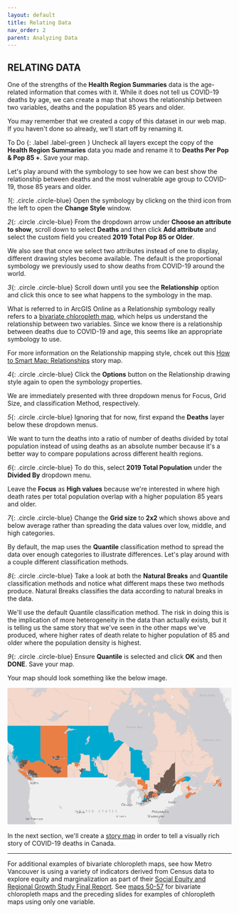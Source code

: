 ```yaml
---
layout: default
title: Relating Data
nav_order: 2
parent: Analyzing Data
---
```


## RELATING DATA

One of the strengths of the **Health Region Summaries** data is the age-related information that comes with it. While it does not tell us COVID-19 deaths by age, we can create a map that shows the relationship between two variables, deaths and the population 85 years and older.

You may remember that we created a copy of this dataset in our web map. If you haven't done so already, we'll start off by renaming it. 

To Do
{: .label .label-green }
Uncheck all layers except the copy of the **Health Region Summaries** data you made and rename it to **Deaths Per Pop & Pop 85 +**. Save your map.

Let's play around with the symbology to see how we can best show the relationship between deaths and the most vulnerable age group to COVID-19, those 85 years and older.

*1*{: .circle .circle-blue}  Open the symbology by clickng on the third icon from the left to open the **Change Style** window.

*2*{: .circle .circle-blue} From the dropdown arrow under **Choose an attribute to show**, scroll down to select **Deaths** and then click **Add attribute** and select the custom field you created **2019 Total Pop 85 or Older**.

We also see that once we select two attributes instead of one to display, different drawing styles become available. The default is the proportional symbology we previously used to show deaths from COVID-19 around the world.

*3*{: .circle .circle-blue} Scroll down until you see the **Relationship** option and click this once to see what happens to the symbology in the map.

What is referred to in ArcGIS Online as a Relationship symbology really refers to a [bivariate chloropleth map](https://www.joshuastevens.net/cartography/make-a-bivariate-choropleth-map/), which helps us understand the relationship between two variables. Since we know there is a relationship between deaths due to COVID-19 and age, this seems like an appropriate symbology to use.

For more information on the Relationship mapping style, chcek out this [How to Smart Map: Relationships](https://www.arcgis.com/apps/Cascade/index.html?appid=28f71c557007440ebd936b21969ffff8) story map.

*4*{: .circle .circle-blue} Click the **Options** button on the Relationship drawing style again to open the symbology properties.

We are immediately presented with three dropdown menus for Focus, Grid Size, and classification Method, respectively.

*5*{: .circle .circle-blue} Ignoring that for now, first expand the **Deaths** layer below these dropdown menus. 

We want to turn the deaths into a ratio of number of deaths divided by total population instead of using deaths as an absolute number because it's a better way to compare populations across different health regions.

*6*{: .circle .circle-blue} To do this, select **2019 Total Population** under the **Divided By** dropdown menu.

Leave the **Focus** as **High values** because we're interested in where high death rates per total population overlap with a higher population 85 years and older. 

*7*{: .circle .circle-blue} Change the **Grid size** to **2x2** which shows above and below average rather than spreading the data values over low, middle, and high categories.

By default, the map uses the **Quantile** classification method to spread the data over enough categories to illustrate differences. Let's play around with a couple different classification methods.

*8*{: .circle .circle-blue} Take a look at both the **Natural Breaks** and **Quantile** classification methods and notice what different maps these two methods produce. Natural Breaks classifies the data according to natural breaks in the data.

We'll use the default Quantile classification method. The risk in doing this is the implication of more heterogeneity in the data than actually exists, but it is telling us the same story that we've seen in the other maps we've produced, where higher rates of death relate to higher population of 85 and older where the population density is highest.

*9*{: .circle .circle-blue} Ensure **Quantile** is selected and click **OK** and then **DONE**. Save your map.

Your map should look something like the below image.

![bivariate.png](https://raw.githubusercontent.com/ubc-library-rc/intro-AGOL/master/content/images/bivariate.png)

In the next section, we'll create a [story map](https://storymaps.arcgis.com/stories) in order to tell a visually rich story of COVID-19 deaths in Canada.

***

For additional examples of bivariate chloropleth maps, see how Metro Vancouver is using a variety of indicators derived from Census data to explore equity and marginalization as part of their [Social Equity and Regional Growth Study Final Report](http://www.metrovancouver.org/boards/RegionalPlanning/RPL_2021-Mar-5_AGE.pdf#page=20). See [maps 50-57](http://www.metrovancouver.org/services/regional-planning/PlanningPublications/Equity_Regional_Growth_Management_Study_Phase2-Appendix-I-Maps.pdf) for bivariate chloropleth maps and the preceding slides for examples of chloropleth maps using only one variable. 














